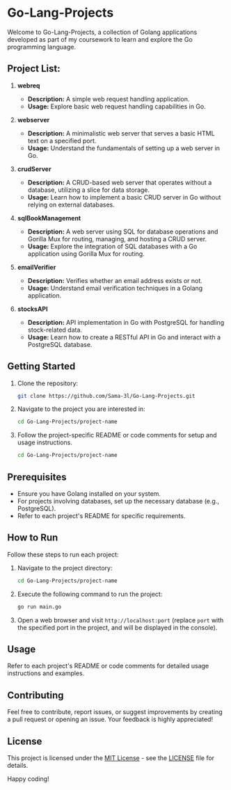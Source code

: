 # Go-Lang-Projects

Welcome to Go-Lang-Projects, a collection of Golang applications developed as part of my coursework to learn and explore the Go programming language.

## Project List:

1. **webreq**
   - **Description:** A simple web request handling application.
   - **Usage:** Explore basic web request handling capabilities in Go.

2. **webserver**
   - **Description:** A minimalistic web server that serves a basic HTML text on a specified port.
   - **Usage:** Understand the fundamentals of setting up a web server in Go.

3. **crudServer**
   - **Description:** A CRUD-based web server that operates without a database, utilizing a slice for data storage.
   - **Usage:** Learn how to implement a basic CRUD server in Go without relying on external databases.

4. **sqlBookManagement**
   - **Description:** A web server using SQL for database operations and Gorilla Mux for routing, managing, and hosting a CRUD server.
   - **Usage:** Explore the integration of SQL databases with a Go application using Gorilla Mux for routing.

5. **emailVerifier**
   - **Description:** Verifies whether an email address exists or not.
   - **Usage:** Understand email verification techniques in a Golang application.

6. **stocksAPI**
   - **Description:** API implementation in Go with PostgreSQL for handling stock-related data.
   - **Usage:** Learn how to create a RESTful API in Go and interact with a PostgreSQL database.

## Getting Started

1. Clone the repository:
   ```bash
   git clone https://github.com/Sama-3l/Go-Lang-Projects.git

2. Navigate to the project you are interested in:
   ```bash
   cd Go-Lang-Projects/project-name

3. Follow the project-specific README or code comments for setup and usage instructions.
   ```bash
   cd Go-Lang-Projects/project-name

## Prerequisites

- Ensure you have Golang installed on your system.
- For projects involving databases, set up the necessary database (e.g., PostgreSQL).
- Refer to each project's README for specific requirements.

## How to Run

Follow these steps to run each project:

1. Navigate to the project directory:
    ```bash
    cd Go-Lang-Projects/project-name
    ```

2. Execute the following command to run the project:
    ```bash
    go run main.go
    ```

3. Open a web browser and visit `http://localhost:port` (replace `port` with the specified port in the project, and will be displayed in the console).

## Usage

Refer to each project's README or code comments for detailed usage instructions and examples.

## Contributing

Feel free to contribute, report issues, or suggest improvements by creating a pull request or opening an issue. Your feedback is highly appreciated!

## License

This project is licensed under the [MIT License](LICENSE) - see the [LICENSE](LICENSE) file for details.

Happy coding!
